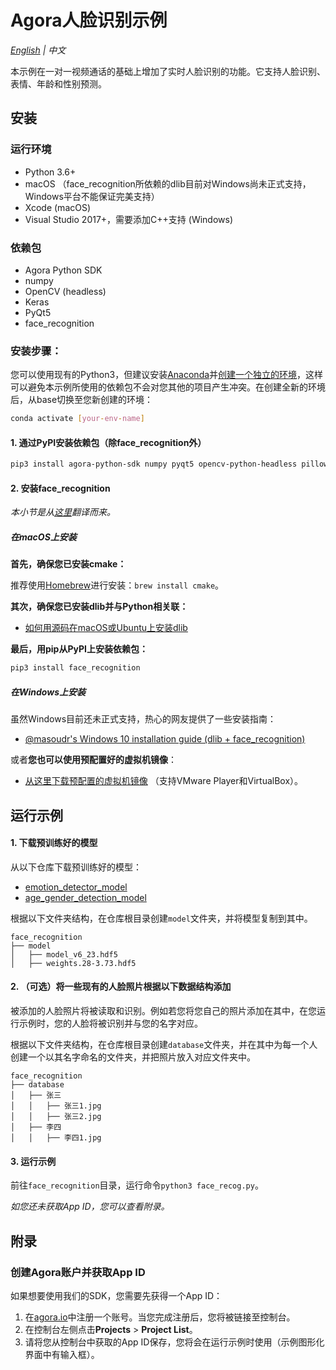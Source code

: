 # Agora人脸识别示例

*[English](README.md) | 中文*

本示例在一对一视频通话的基础上增加了实时人脸识别的功能。它支持人脸识别、表情、年龄和性别预测。



## 安装

### 运行环境

- Python 3.6+
- macOS （face_recognition所依赖的dlib目前对Windows尚未正式支持，Windows平台不能保证完美支持）
- Xcode (macOS)
- Visual Studio 2017+，需要添加C++支持 (Windows)

### 依赖包

- Agora Python SDK
- numpy
- OpenCV (headless)
- Keras
- PyQt5
- face_recognition

### 安装步骤：

您可以使用现有的Python3，但建议安装[Anaconda](https://www.anaconda.com/)并[创建一个独立的环境](https://docs.anaconda.com/anaconda/navigator/tutorials/manage-environments/#id3)，这样可以避免本示例所使用的依赖包不会对您其他的项目产生冲突。在创建全新的环境后，从base切换至您新创建的环境：

```bash
conda activate [your-env-name]
```

#### 1. 通过PyPI安装依赖包（除face_recognition外）

```bash
pip3 install agora-python-sdk numpy pyqt5 opencv-python-headless pillow keras
```

#### 2. 安装face_recognition

*本小节是从[这里](https://github.com/ageitgey/face_recognition/blob/master/README.md#installation)翻译而来。*

##### 在macOS上安装

**首先，确保您已安装cmake：**

推荐使用[Homebrew](https://brew.sh/)进行安装：`brew install cmake`。

**其次，确保您已安装dlib并与Python相关联：**

- [如何用源码在macOS或Ubuntu上安装dlib](https://gist.github.com/ageitgey/629d75c1baac34dfa5ca2a1928a7aeaf)

**最后，用pip从PyPI上安装依赖包：**

```bash
pip3 install face_recognition
```

##### 在Windows上安装

虽然Windows目前还未正式支持，热心的网友提供了一些安装指南：

- [@masoudr's Windows 10 installation guide (dlib + face_recognition)](https://github.com/ageitgey/face_recognition/issues/175#issue-257710508)

或者**您也可以使用预配置好的虚拟机镜像**：

- [从这里下载预配置的虚拟机镜像](https://medium.com/@ageitgey/try-deep-learning-in-python-now-with-a-fully-pre-configured-vm-1d97d4c3e9b) （支持VMware Player和VirtualBox）。

## 运行示例

#### 1. 下载预训练好的模型

从以下仓库下载预训练好的模型：

- [emotion_detector_model](https://github.com/priya-dwivedi/face_and_emotion_detection/blob/master/emotion_detector_models/model_v6_23.hdf5)
- [age_gender_detection_model](https://github.com/yu4u/age-gender-estimation/releases/download/v0.5/weights.28-3.73.hdf5)

根据以下文件夹结构，在仓库根目录创建`model`文件夹，并将模型复制到其中。

```
face_recognition
├── model
│   ├── model_v6_23.hdf5
│   ├── weights.28-3.73.hdf5
```

#### 2. （可选）将一些现有的人脸照片根据以下数据结构添加

被添加的人脸照片将被读取和识别。例如若您将您自己的照片添加在其中，在您运行示例时，您的人脸将被识别并与您的名字对应。

根据以下文件夹结构，在仓库根目录创建`database`文件夹，并在其中为每一个人创建一个以其名字命名的文件夹，并把照片放入对应文件夹中。

```
face_recognition
├── database
│   ├── 张三
│   │   ├── 张三1.jpg
│   │   ├── 张三2.jpg
│   ├── 李四
│   │   ├── 李四1.jpg
```

#### 3. 运行示例

前往`face_recognition`目录，运行命令`python3 face_recog.py`。

*如您还未获取App ID，您可以查看附录。*



## 附录

### 创建Agora账户并获取App ID

如果想要使用我们的SDK，您需要先获得一个App ID：

1. 在[agora.io](https://dashboard.agora.io/signin/)中注册一个账号。当您完成注册后，您将被链接至控制台。
2. 在控制台左侧点击**Projects** > **Project List**。
3. 请将您从控制台中获取的App ID保存，您将会在运行示例时使用（示例图形化界面中有输入框）。